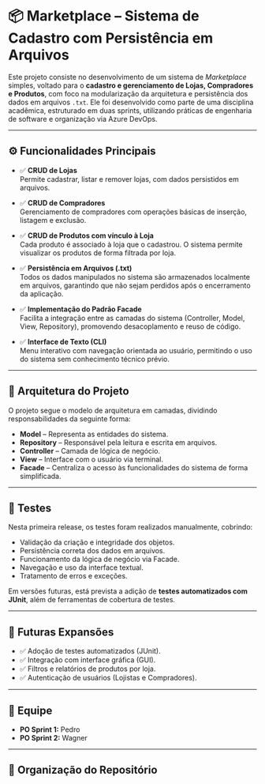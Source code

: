 # 📦 Marketplace – Sistema de Cadastro com Persistência em Arquivos

Este projeto consiste no desenvolvimento de um sistema de *Marketplace* simples, voltado para o **cadastro e gerenciamento de Lojas, Compradores e Produtos**, com foco na modularização da arquitetura e persistência dos dados em arquivos `.txt`. Ele foi desenvolvido como parte de uma disciplina acadêmica, estruturado em duas sprints, utilizando práticas de engenharia de software e organização via Azure DevOps.

---

## ⚙️ Funcionalidades Principais

- ✅ **CRUD de Lojas**  
  Permite cadastrar, listar e remover lojas, com dados persistidos em arquivos.

- ✅ **CRUD de Compradores**  
  Gerenciamento de compradores com operações básicas de inserção, listagem e exclusão.

- ✅ **CRUD de Produtos com vínculo à Loja**  
  Cada produto é associado à loja que o cadastrou. O sistema permite visualizar os produtos de forma filtrada por loja.

- ✅ **Persistência em Arquivos (.txt)**  
  Todos os dados manipulados no sistema são armazenados localmente em arquivos, garantindo que não sejam perdidos após o encerramento da aplicação.

- ✅ **Implementação do Padrão Facade**  
  Facilita a integração entre as camadas do sistema (Controller, Model, View, Repository), promovendo desacoplamento e reuso de código.

- ✅ **Interface de Texto (CLI)**  
  Menu interativo com navegação orientada ao usuário, permitindo o uso do sistema sem conhecimento técnico prévio.

---

## 🧱 Arquitetura do Projeto

O projeto segue o modelo de arquitetura em camadas, dividindo responsabilidades da seguinte forma:

- **Model** – Representa as entidades do sistema.
- **Repository** – Responsável pela leitura e escrita em arquivos.
- **Controller** – Camada de lógica de negócio.
- **View** – Interface com o usuário via terminal.
- **Facade** – Centraliza o acesso às funcionalidades do sistema de forma simplificada.

---

## 🧪 Testes

Nesta primeira release, os testes foram realizados manualmente, cobrindo:

- Validação da criação e integridade dos objetos.
- Persistência correta dos dados em arquivos.
- Funcionamento da lógica de negócio via Facade.
- Navegação e uso da interface textual.
- Tratamento de erros e exceções.

Em versões futuras, está prevista a adição de **testes automatizados com JUnit**, além de ferramentas de cobertura de testes.

---

## 🚀 Futuras Expansões

- ✅ Adoção de testes automatizados (JUnit).
- ✅ Integração com interface gráfica (GUI).
- ✅ Filtros e relatórios de produtos por loja.
- ✅ Autenticação de usuários (Lojistas e Compradores).

---

## 👥 Equipe

- **PO Sprint 1:** Pedro  
- **PO Sprint 2:** Wagner

---

## 📁 Organização do Repositório


